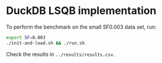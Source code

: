 # DuckDB LSQB implementation

To perform the benchmark on the small SF0.003 data set, run:

```bash
export SF=0.003
./init-and-load.sh && ./run.sh
```

Check the results in `../results/results.csv`.
